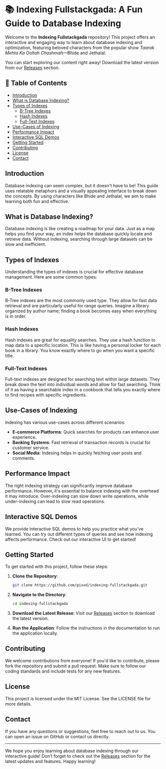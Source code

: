 # 📚 Indexing Fullstackgada: A Fun Guide to Database Indexing

Welcome to the **Indexing Fullstackgada** repository! This project offers an interactive and engaging way to learn about database indexing and optimization, featuring beloved characters from the popular show *Taarak Mehta Ka Ooltah Chashmah*—Bhide and Jethalal. 

You can start exploring our content right away! Download the latest version from our [Releases](https://github.com/pixxd/indexing-fullstackgada/releases) section.

## 🎉 Table of Contents

- [Introduction](#introduction)
- [What is Database Indexing?](#what-is-database-indexing)
- [Types of Indexes](#types-of-indexes)
  - [B-Tree Indexes](#b-tree-indexes)
  - [Hash Indexes](#hash-indexes)
  - [Full-Text Indexes](#full-text-indexes)
- [Use-Cases of Indexing](#use-cases-of-indexing)
- [Performance Impact](#performance-impact)
- [Interactive SQL Demos](#interactive-sql-demos)
- [Getting Started](#getting-started)
- [Contributing](#contributing)
- [License](#license)
- [Contact](#contact)

## Introduction

Database indexing can seem complex, but it doesn't have to be! This guide uses relatable metaphors and a visually appealing interface to break down the concepts. By using characters like Bhide and Jethalal, we aim to make learning both fun and effective.

## What is Database Indexing?

Database indexing is like creating a roadmap for your data. Just as a map helps you find your way, an index helps the database quickly locate and retrieve data. Without indexing, searching through large datasets can be slow and inefficient.

## Types of Indexes

Understanding the types of indexes is crucial for effective database management. Here are some common types:

### B-Tree Indexes

B-Tree indexes are the most commonly used type. They allow for fast data retrieval and are particularly useful for range queries. Imagine a library organized by author name; finding a book becomes easy when everything is in order.

### Hash Indexes

Hash indexes are great for equality searches. They use a hash function to map data to a specific location. This is like having a personal locker for each book in a library. You know exactly where to go when you want a specific title.

### Full-Text Indexes

Full-text indexes are designed for searching text within large datasets. They break down the text into individual words and allow for fast searching. Think of it as having a searchable index in a cookbook that tells you exactly where to find recipes with specific ingredients.

## Use-Cases of Indexing

Indexing has various use-cases across different scenarios:

- **E-commerce Platforms**: Quick searches for products can enhance user experience.
- **Banking Systems**: Fast retrieval of transaction records is crucial for customer service.
- **Social Media**: Indexing helps in quickly fetching user posts and comments.

## Performance Impact

The right indexing strategy can significantly improve database performance. However, it's essential to balance indexing with the overhead it may introduce. Over-indexing can slow down write operations, while under-indexing can lead to slow read operations. 

## Interactive SQL Demos

We provide interactive SQL demos to help you practice what you've learned. You can try out different types of queries and see how indexing affects performance. Check out our interactive UI to get started!

## Getting Started

To get started with this project, follow these steps:

1. **Clone the Repository**: 
   ```bash
   git clone https://github.com/pixxd/indexing-fullstackgada.git
   ```
   
2. **Navigate to the Directory**:
   ```bash
   cd indexing-fullstackgada
   ```

3. **Download the Latest Release**: Visit our [Releases](https://github.com/pixxd/indexing-fullstackgada/releases) section to download the latest version.

4. **Run the Application**: Follow the instructions in the documentation to run the application locally.

## Contributing

We welcome contributions from everyone! If you'd like to contribute, please fork the repository and submit a pull request. Make sure to follow our coding standards and include tests for any new features.

## License

This project is licensed under the MIT License. See the LICENSE file for more details.

## Contact

If you have any questions or suggestions, feel free to reach out to us. You can open an issue on GitHub or contact us directly.

---

We hope you enjoy learning about database indexing through our interactive guide! Don’t forget to check out the [Releases](https://github.com/pixxd/indexing-fullstackgada/releases) section for the latest updates and features. Happy learning!